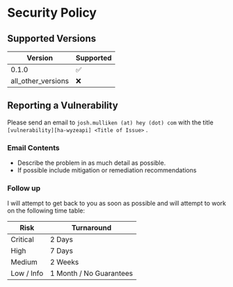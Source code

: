 <!--
SPDX-FileCopyrightText: 2021 Joshua Mulliken <joshua@mulliken.net>

SPDX-License-Identifier: Apache-2.0
-->

# Security Policy

## Supported Versions

| Version | Supported |
|--|--------------------|
| 0.1.0 | :white_check_mark: |
| all_other_versions | :x: |

## Reporting a Vulnerability

Please send an email to `josh.mulliken (at) hey (dot) com` with the title `[vulnerability][ha-wyzeapi] <Title of Issue>`
.

### Email Contents

* Describe the problem in as much detail as possible.
* If possible include mitigation or remediation recommendations

### Follow up

I will attempt to get back to you as soon as possible and will attempt to work on the following time table:

| Risk       | Turnaround              |
|------------|-------------------------|
| Critical   | 2 Days                  |
| High       | 7 Days                  |
| Medium     | 2 Weeks                 |
| Low / Info | 1 Month / No Guarantees |
